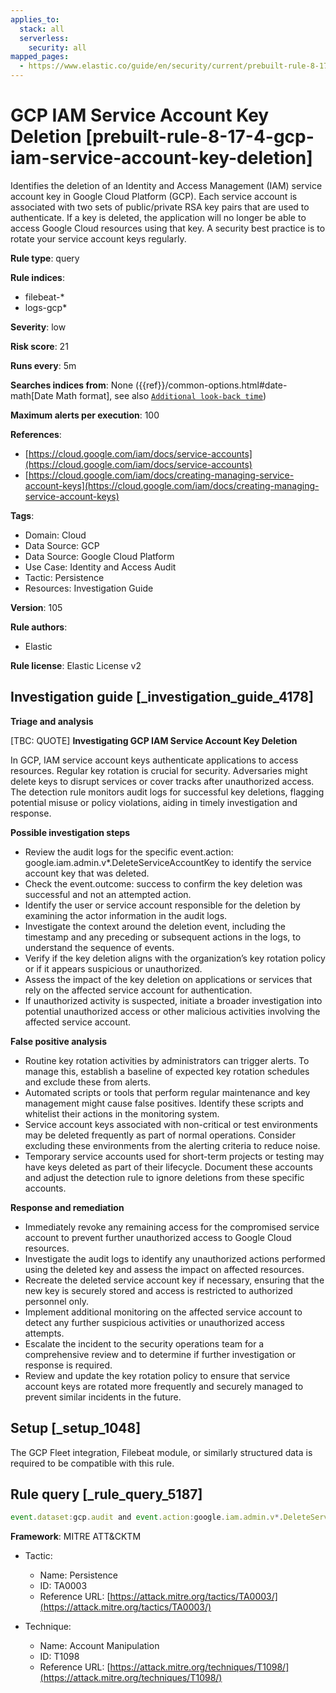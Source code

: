 ```yaml
---
applies_to:
  stack: all
  serverless:
    security: all
mapped_pages:
  - https://www.elastic.co/guide/en/security/current/prebuilt-rule-8-17-4-gcp-iam-service-account-key-deletion.html
---
```


# GCP IAM Service Account Key Deletion [prebuilt-rule-8-17-4-gcp-iam-service-account-key-deletion]

Identifies the deletion of an Identity and Access Management (IAM) service account key in Google Cloud Platform (GCP). Each service account is associated with two sets of public/private RSA key pairs that are used to authenticate. If a key is deleted, the application will no longer be able to access Google Cloud resources using that key. A security best practice is to rotate your service account keys regularly.

**Rule type**: query

**Rule indices**:

* filebeat-*
* logs-gcp*

**Severity**: low

**Risk score**: 21

**Runs every**: 5m

**Searches indices from**: None ({{ref}}/common-options.html#date-math[Date Math format], see also [`Additional look-back time`](docs-content://solutions/security/detect-and-alert/create-detection-rule.md#rule-schedule))

**Maximum alerts per execution**: 100

**References**:

* [https://cloud.google.com/iam/docs/service-accounts](https://cloud.google.com/iam/docs/service-accounts)
* [https://cloud.google.com/iam/docs/creating-managing-service-account-keys](https://cloud.google.com/iam/docs/creating-managing-service-account-keys)

**Tags**:

* Domain: Cloud
* Data Source: GCP
* Data Source: Google Cloud Platform
* Use Case: Identity and Access Audit
* Tactic: Persistence
* Resources: Investigation Guide

**Version**: 105

**Rule authors**:

* Elastic

**Rule license**: Elastic License v2

## Investigation guide [_investigation_guide_4178]

**Triage and analysis**

[TBC: QUOTE]
**Investigating GCP IAM Service Account Key Deletion**

In GCP, IAM service account keys authenticate applications to access resources. Regular key rotation is crucial for security. Adversaries might delete keys to disrupt services or cover tracks after unauthorized access. The detection rule monitors audit logs for successful key deletions, flagging potential misuse or policy violations, aiding in timely investigation and response.

**Possible investigation steps**

* Review the audit logs for the specific event.action: google.iam.admin.v*.DeleteServiceAccountKey to identify the service account key that was deleted.
* Check the event.outcome: success to confirm the key deletion was successful and not an attempted action.
* Identify the user or service account responsible for the deletion by examining the actor information in the audit logs.
* Investigate the context around the deletion event, including the timestamp and any preceding or subsequent actions in the logs, to understand the sequence of events.
* Verify if the key deletion aligns with the organization’s key rotation policy or if it appears suspicious or unauthorized.
* Assess the impact of the key deletion on applications or services that rely on the affected service account for authentication.
* If unauthorized activity is suspected, initiate a broader investigation into potential unauthorized access or other malicious activities involving the affected service account.

**False positive analysis**

* Routine key rotation activities by administrators can trigger alerts. To manage this, establish a baseline of expected key rotation schedules and exclude these from alerts.
* Automated scripts or tools that perform regular maintenance and key management might cause false positives. Identify these scripts and whitelist their actions in the monitoring system.
* Service account keys associated with non-critical or test environments may be deleted frequently as part of normal operations. Consider excluding these environments from the alerting criteria to reduce noise.
* Temporary service accounts used for short-term projects or testing may have keys deleted as part of their lifecycle. Document these accounts and adjust the detection rule to ignore deletions from these specific accounts.

**Response and remediation**

* Immediately revoke any remaining access for the compromised service account to prevent further unauthorized access to Google Cloud resources.
* Investigate the audit logs to identify any unauthorized actions performed using the deleted key and assess the impact on affected resources.
* Recreate the deleted service account key if necessary, ensuring that the new key is securely stored and access is restricted to authorized personnel only.
* Implement additional monitoring on the affected service account to detect any further suspicious activities or unauthorized access attempts.
* Escalate the incident to the security operations team for a comprehensive review and to determine if further investigation or response is required.
* Review and update the key rotation policy to ensure that service account keys are rotated more frequently and securely managed to prevent similar incidents in the future.


## Setup [_setup_1048]

The GCP Fleet integration, Filebeat module, or similarly structured data is required to be compatible with this rule.


## Rule query [_rule_query_5187]

```js
event.dataset:gcp.audit and event.action:google.iam.admin.v*.DeleteServiceAccountKey and event.outcome:success
```

**Framework**: MITRE ATT&CKTM

* Tactic:

    * Name: Persistence
    * ID: TA0003
    * Reference URL: [https://attack.mitre.org/tactics/TA0003/](https://attack.mitre.org/tactics/TA0003/)

* Technique:

    * Name: Account Manipulation
    * ID: T1098
    * Reference URL: [https://attack.mitre.org/techniques/T1098/](https://attack.mitre.org/techniques/T1098/)



